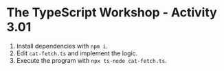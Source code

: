 # The TypeScript Workshop - Activity 3.01

1. Install dependencies with `npm i`.
2. Edit `cat-fetch.ts` and implement the logic.
3. Execute the program with `npx ts-node cat-fetch.ts`.
